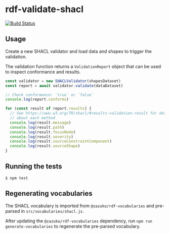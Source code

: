 
# rdf-validate-shacl

[![Build Status](https://travis-ci.org/zazuko/rdf-validate-shacl.svg?branch=master)](https://travis-ci.org/zazuko/rdf-validate-shacl)

## Usage

Create a new SHACL validator and load data and shapes to trigger the validation.

The validation function returns a `ValidationReport` object that can be used
to inspect conformance and results.

```javascript
const validator = new SHACLValidator(shapesDataset)
const report = await validator.validate(dataDataset)

// Check conformance: `true` or `false`
console.log(report.conforms)

for (const result of report.results) {
  // See https://www.w3.org/TR/shacl/#results-validation-result for details
  // about each method
  console.log(result.message)
  console.log(result.path)
  console.log(result.focusNode)
  console.log(result.severity)
  console.log(result.sourceConstraintComponent)
  console.log(result.sourceShape)
}
```

## Running the tests

```
$ npm test
```

## Regenerating vocabularies

The SHACL vocabulary is imported from `@zazuko/rdf-vocabularies` and
pre-parsed in `src/vocabularies/shacl.js`.

After updating the `@zazuko/rdf-vocabularies` dependency, run
`npm run generate-vocabularies` to regenerate the pre-parsed vocabulary.
